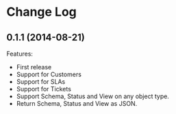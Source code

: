 # Change Log

## 0.1.1 (2014-08-21)

Features:

  - First release
  - Support for Customers
  - Support for SLAs
  - Support for Tickets
  - Support Schema, Status and View on any object type.
  - Return Schema, Status and View as JSON.
